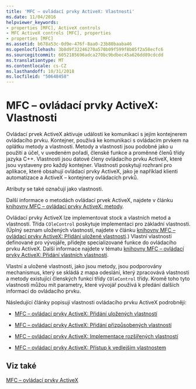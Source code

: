 ```yaml
---
title: 'MFC – ovládací prvky ActiveX: Vlastnosti'
ms.date: 11/04/2016
helpviewer_keywords:
- properties [MFC], ActiveX controls
- MFC ActiveX controls [MFC], properties
- properties [MFC]
ms.assetid: b678a53c-0d9e-476f-8aa0-23b80baaba46
ms.openlocfilehash: 3b8d9f32246270a570b09f599f8b05f2a58ecfc6
ms.sourcegitcommit: 6052185696adca270bc9bdbec45a626dd89cdcdd
ms.translationtype: MT
ms.contentlocale: cs-CZ
ms.lasthandoff: 10/31/2018
ms.locfileid: "50648458"
---
```

# <a name="mfc-activex-controls-properties"></a>MFC – ovládací prvky ActiveX: Vlastnosti

Ovládací prvek ActiveX aktivuje události ke komunikaci s jejím kontejnerem ovládacího prvku. Kontejner, používá ke komunikaci s ovládacím prvkem na oplátku metody a vlastnosti. Metody a vlastnosti jsou podobné jako u použití a účel, v uvedeném pořadí, členské funkce a proměnné členů třídy jazyka C++. Vlastnosti jsou datové členy ovládacího prvku ActiveX, které jsou vystaveny pro každý kontejner. Vlastnosti poskytují rozhraní pro aplikace, které obsahují ovládací prvky ActiveX, jako je například klienti automatizace a ActiveX – kontejnery ovládacích prvků.

Atributy se také označují jako vlastnosti.

Další informace o metodách ovládací prvek ActiveX, najdete v článku [knihovny MFC – ovládací prvky ActiveX: metody](../mfc/mfc-activex-controls-methods.md).

Ovládací prvky ActiveX lze implementovat stock a vlastních metod a vlastností. Třída `COleControl` poskytuje implementaci pro základní vlastnosti. (Úplný seznam uložených vlastností, najdete v článku [knihovny MFC – ovládací prvky ActiveX: Přidání uložené vlastnosti](../mfc/mfc-activex-controls-adding-stock-properties.md).) Vlastní vlastnosti definované pro vývojáře, přidejte specializované funkce do ovládacího prvku ActiveX. Další informace najdete v tématu [knihovny MFC – ovládací prvky ActiveX: Přidání vlastních vlastností](../mfc/mfc-activex-controls-adding-custom-properties.md).

Vlastní a uložené vlastnosti, jako jsou metody, jsou podporovány mechanismus, který se skládá z mapa odeslání, který zpracovává vlastnosti a metody existující členských funkcí třídy `COleControl` třídy. Kromě toho tyto vlastnosti můžou mít parametry, které vývojář používá k předání dalších informací do ovládacího prvku.

Následující články popisují vlastnosti ovládacího prvku ActiveX podrobněji:

- [MFC – ovládací prvky ActiveX: Přidání uložených vlastností](../mfc/mfc-activex-controls-adding-stock-properties.md)

- [MFC – ovládací prvky ActiveX: Přidání přizpůsobených vlastností](../mfc/mfc-activex-controls-adding-custom-properties.md)

- [MFC – ovládací prvky ActiveX: Implementace rozšířených vlastností](../mfc/mfc-activex-controls-advanced-property-implementation.md)

- [MFC – ovládací prvky ActiveX: Přístup k vedlejším vlastnostem](../mfc/mfc-activex-controls-accessing-ambient-properties.md)

## <a name="see-also"></a>Viz také

[MFC – ovládací prvky ActiveX](../mfc/mfc-activex-controls.md)

